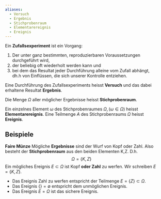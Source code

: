 ```yaml
---
aliases:
  - Versuch
  - Ergebnis
  - Stichprobenraum
  - Elementarereignis
  - Ereignis
---
```

Ein **Zufallsexperiment** ist ein Vorgang:
1. Der unter ganz bestimmten, reproduzierbaren Voraussetzungen durchgeführt wird, 
2. der beliebig oft wiederholt werden kann und
3. bei dem das Resultat jeder Durchführung alleine vom Zufall abhängt, dh.h von Einflüssen, die sich unserer Kontrolle entziehen.

Eine Durchführung des Zufallsexperiments heisst **Versuch** und das dabei erhaltene Resultat **Ergebnis**.

Die Menge $\Omega$ aller möglicher Ergebnisse heisst **Stichprobenraum**.

Ein einzelnes Element $\omega$ des Stichprobenraumes $\Omega,(\omega\in\Omega)$ heisst **Elementarereignis**. Eine Teilmenge $A$ des Stichprobenraums $\Omega$ heisst **Ereignis**.

## Beispiele
**Faire Münze**
Mögliche **Ergebnisse** sind der Wurf von Kopf oder Zahl. Also besteht der **Stichprobenraum** aus den beiden Elementen K,Z. D.h.
$$
\Omega=\{ K,Z \}
$$
Ein mögliches Ereignis $E \subset \Omega$ ist Kopf **oder Zahl** zu werfen. Wir schreiben $E=\{ K,Z \}$.
- Das Ereignis Zahl zu werfen entspricht der Teilmenge $E=\{ Z \}\subset \Omega$.
- Das Ereignis $\{  \}=\emptyset$ entspricht dem unmöglichen Ereignis.
- Das Ereignis $E=\Omega$ ist das sichere Ereignis.